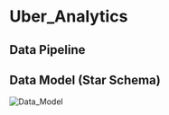 # Uber_Analytics


## Data Pipeline

## Data Model (Star Schema)
![Data_Model](https://github.com/thanhphat2609/SalesManagement/assets/84914537/2f597b9d-d28b-4b8c-a3a7-0e8ec2abe206)

